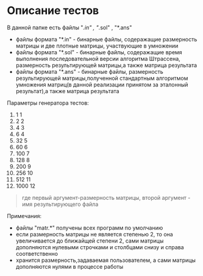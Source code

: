 # Описание тестов
В данной папке есть файлы  "*.in" , "*.sol" , "*.ans"
- файлы формата "*.in" - бинарные файлы, содеражащие размерность матрицы и две плотные матрицы, участвующие в умножении
- файлы формата "*.sol" - бинарные файлы, содеражащие время выполнения последовательной версии алгоритма Штрассена, размерность результирующей матрицы,а также матрица результата
- файлы формата "*.ans" - бинарные файлы, размерность результирующей матрицы,полученной стандартным алгоритмом умножения матриц(в данной реализации принятом за эталонный результат),а также матрица результата

Параметры генератора тестов:

1. 1 1
2. 2 2
3. 4 3
4. 6 4
5. 32 5
6. 60 6
7. 100 7
8. 128 8
9. 200 9
10. 256 10
11. 512 11
12. 1000 12
> где первый аргумент-размерность матрицы, второй аргумент - имя результирующего файла 

Примечания: 
- файлы "matr.*" получены всех программ по умолчанию
- если размерность матрицы не является степенью 2, то она увеличивается до ближайщей степени 2, сами матрицы дополняются нулевыми строчками и столбцами снизу и справа соответственно
- хранится размерность,задаваемая пользователем, а сами матрицы дополняются нулями в процессе работы
